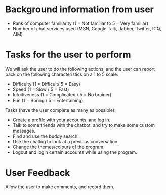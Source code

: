 # Background information from user #
  * Rank of computer familiarity (1 = Not familiar to 5 = Very familiar)
  * Number of chat services used (MSN, Google Talk, Jabber, Twitter, ICQ, AIM)

# Tasks for the user to perform #

We will ask the user to do the following actions, and the user can report back on the following characteristics on a 1 to 5 scale:
  * Difficulty (1 = Difficult/ 5 = Easy)
  * Speed (1 = Slow / 5 = Fast)
  * Intuitiveness (1 = Complicated / 5 = No brainer)
  * Fun (1 = Boring / 5 = Entertaining)

Tasks (have the user complete as many as possible):
  * Create a profile with your accounts, and log in.
  * Talk to some friends with the chatbot, and try to make some custom messages.
  * Find and use the buddy search.
  * Use the chatlog to look at a previous conversation.
  * Change the themes/colours of the program.
  * Logout and login certain accounts while using the program.

# User Feedback #

Allow the user to make comments, and record them.